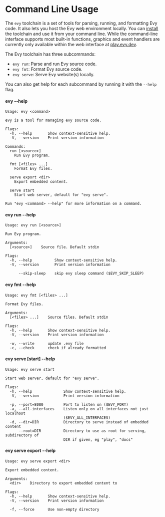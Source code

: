 # Command Line Usage

The `evy` toolchain is a set of tools for parsing, running, and formatting Evy
code. It also lets you host the Evy web environment locally. You can
[install](install.md) the toolchain and use it from your command line. While the
command-line interface supports most built-in functions, graphics and event
handlers are currently only available within the web interface at
[play.evy.dev].

The Evy toolchain has three subcommands:

- `evy run`: Parse and run Evy source code.
- `evy fmt`: Format Evy source code.
- `evy serve`: Serve Evy website(s) locally.

You can also get help for each subcommand by running it with the
`--help` flag.

[install]: ../README.md#-installation
[play.evy.dev]: https://play.evy.dev

#### evy --help

<!-- gen:evy --help -->

    Usage: evy <command>

    evy is a tool for managing evy source code.

    Flags:
      -h, --help       Show context-sensitive help.
      -V, --version    Print version information

    Commands:
      run [<source>]
        Run Evy program.

      fmt [<files> ...]
        Format Evy files.

      serve export <dir>
        Export embedded content.

      serve start
        Start web server, default for "evy serve".

    Run "evy <command> --help" for more information on a command.

<!-- genend -->

#### evy run --help

<!-- gen:evy run --help -->

    Usage: evy run [<source>]

    Run Evy program.

    Arguments:
      [<source>]    Source file. Default stdin

    Flags:
      -h, --help          Show context-sensitive help.
      -V, --version       Print version information

          --skip-sleep    skip evy sleep command ($EVY_SKIP_SLEEP)

<!-- genend -->

#### evy fmt --help

<!-- gen:evy fmt --help -->

    Usage: evy fmt [<files> ...]

    Format Evy files.

    Arguments:
      [<files> ...]    Source files. Default stdin

    Flags:
      -h, --help       Show context-sensitive help.
      -V, --version    Print version information

      -w, --write      update .evy file
      -c, --check      check if already formatted

<!-- genend -->

#### evy serve [start] --help

<!-- gen:evy serve start --help -->

    Usage: evy serve start

    Start web server, default for "evy serve".

    Flags:
      -h, --help              Show context-sensitive help.
      -V, --version           Print version information

      -p, --port=8080         Port to listen on ($EVY_PORT)
      -a, --all-interfaces    Listen only on all interfaces not just localhost
                              ($EVY_ALL_INTERFACES)
      -d, --dir=DIR           Directory to serve instead of embedded content
          --root=DIR          Directory to use as root for serving, subdirectory of
                              DIR if given, eg "play", "docs"

<!-- genend -->

#### evy serve export --help

<!-- gen:evy serve export --help -->

    Usage: evy serve export <dir>

    Export embedded content.

    Arguments:
      <dir>    Directory to export embedded content to

    Flags:
      -h, --help       Show context-sensitive help.
      -V, --version    Print version information

      -f, --force      Use non-empty directory

<!-- genend -->
